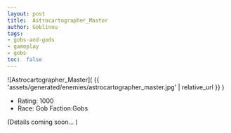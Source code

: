 ```yaml
---
layout: post
title:  Astrocartographer_Master
author: Goblinou
tags:
- gobs-and-gods
- gameplay
- gobs
toc:  false
---
```


![Astrocartographer_Master]( {{ 'assets/generated/enemies/astrocartographer_master.jpg' | relative_url }} )
- Rating: 1000
- Race: Gob  Faction:Gobs

(Details coming soon... )